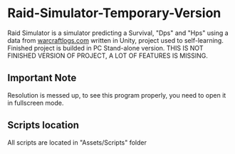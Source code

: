 # Raid-Simulator-Temporary-Version
Raid Simulator is a simulator predicting a Survival, "Dps" and "Hps" using a data from [warcraftlogs.com](https://www.warcraftlogs.com/) written in Unity, project used to self-learning. Finished project is builded in PC Stand-alone version. THIS IS NOT FINISHED VERSION OF PROJECT, A LOT OF FEATURES IS MISSING.

## Important Note
Resolution is messed up, to see this program properly, you need to open it in fullscreen mode.

## Scripts location
All scripts are located in "Assets/Scripts" folder
